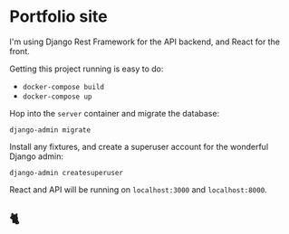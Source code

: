 # Portfolio site

I'm using Django Rest Framework for the API backend, and React for the front.

Getting this project running is easy to do:

- `docker-compose build`
- `docker-compose up`

Hop into the `server` container and migrate the database:

`django-admin migrate`

Install any fixtures, and create a superuser account for the wonderful Django admin:

`django-admin createsuperuser`

React and API will be running on `localhost:3000` and `localhost:8000`.

## :cat2:

